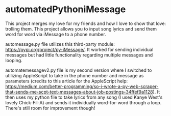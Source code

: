 # automatedPythoniMessage
This project merges my love for my friends and how I love to show that love: trolling them. This project allows you to input song lyrics and send them word for word via iMessage to a phone number.

automessage.py file utilizes this third-party module: https://pypi.org/project/py-iMessage/.
It worked for sending individual messages but had little functionality regarding multiple messages and looping.

automatemessagev2.py file is my second version where I switched to utilizing AppleScript to take in the phone number and message as parameters (credits to this article for the AppleScript help: https://medium.com/better-programming/so-i-wrote-a-py-web-scraper-that-sends-me-scpt-text-messages-about-job-postings-34ffef9a1128). It then uses my python file to take lyrics from any song (I used Kanye West's lovely Chick-Fil-A) and sends it individually word-for-word through a loop. There's still room for improvement though!
